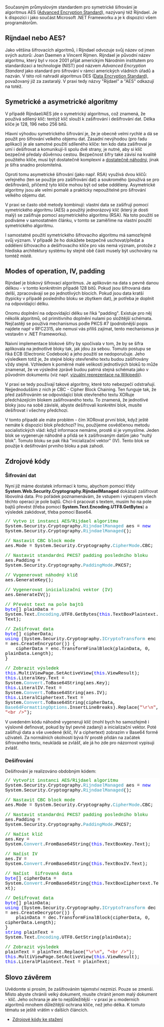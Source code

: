 <!-- dcterms:identifier = aspnetcz#147 -->
<!-- dcterms:title = Symetrické šifrování AES/Rijndael v .NET -->
<!-- dcterms:abstract = Současným průmyslovým standardem pro symetrické šifrování je algoritmus AES (Advanced Encryption Standard), nazývaný též Rijndael. Je k dispozici i jako součást Microsoft .NET Frameworku a je k dispozici všem programátorům. -->
<!-- np9:categoryId = 2 -->
<!-- x4w:category = Bezpečnost -->
<!-- np9:authorId = 1 -->
<!-- np9:authorEmail = michal.valasek@altairis.cz -->
<!-- dcterms:creator = Michal Altair Valášek -->
<!-- np9:serialId = 2 -->
<!-- x4w:serial = Přísně tajné šifry -->
<!-- dcterms:created = 2007-04-16T16:08:14.883+02:00 -->
<!-- dcterms:dateAccepted = 2007-04-16T16:08:14.883+02:00 -->

<p>Současným průmyslovým standardem pro symetrické šifrování je algoritmus AES (<a href="http://en.wikipedia.org/wiki/Advanced_Encryption_Standard">Advanced Encryption Standard</a>), nazývaný též Rijndael. Je k dispozici i jako součást Microsoft .NET Frameworku a je k dispozici všem programátorům.</p><h2>Rijndael nebo AES?</h2><p>Jako většina šifrovacích algoritmů, i Rijndael odvozuje svůj název od jmen svých autorů: Joan Daemen a Vincent Rijmen. Rijndael je původní název algoritmu, který byl v roce 2001 přijat americkým Národním institutem pro standardizaci a technologie (NIST) pod názvem <em>Advanced Encryption Standard </em>jako standard pro šifrování v rámci amerických vládních úřadů a nazván. V této roli nahradil algoritmus DES (<a href="http://en.wikipedia.org/wiki/Data_Encryption_Standard">Data Encryption Standard</a>), považovaný již za zastaralý. V praxi tedy názvy "Rijdael" a "AES" odkazují na totéž.</p><h2>Symetrické a asymetrické algoritmy</h2><p>V případě Rijndael/AES jde o symetrický algoritmus, což znamená, že používá sdílený klíč: tentýž klíč slouží k zašifrování i dešifrování dat. Délka klíče je 128, 196 nebo 256 bitů.</p><p>Hlavní výhodou symetrického šifrování je, že je obecně velmi rychlé a dá se použít pro šifrování velkého objemu dat. Zásadní nevýhodou (pro řadu aplikací) je ale samotné použití sdíleného klíče: ten kdo data zašifroval je umí i dešifrovat a komunikují-li spolu dvě strany, je nutné, aby si klíč bezpečně předaly důvěrnou cestou. Bezpečnost šifry také závisí na kvalitě použitého klíče, musí být dostatečně komplexní a <a href="https://www.aspnet.cz/Articles/142-prilis-sporadany-svet.aspx">dostatečně náhodný</a>, jinak je šifra snadno prolomitelná.</p><p>Oproti tomu asymetrické šifrování (jako např. RSA) využívá dvou klíčů: veřejného (ten se použije pro zašifrování dat) a soukromého (používá se pro dešifrování), přičemž tyto klíče mohou být od sebe odděleny. Asymetrické algoritmy jsou ale velmi pomalé a prakticky nepoužitelné pro šifrování velkého objemu dat. </p><p>V praxi se často obě metody kombinují: vlastní data se zašifrují pomocí symetrického algoritmu (AES) a použitý jednorázový klíč (který je dosti malý) se zašifruje pomocí asymetrického algoritmu (RSA). Na toto použití se podíváme v samostatném článku, v tomto se zaměříme na vlastní použití symetrického algoritmu.</p><p>I samostatné použití symetrického šifrovacího algoritmu má samozřejmě svůj význam. V případě že ho dokážete bezpečně uschovat/předat a oddělení šifrovacího a dešifrovacího klíče pro vás nemá význam, protože z hlediska architektury systému by stejně obě části musely být uschovány na tomtéž místě.</p><h2>Modes of operation, IV, padding</h2><p>Rijndael je blokový šifrovací algoritmus. Je aplikován na data s pevně danou délkou - v tomto konkrétním případě 128 bitů. Pokud jsou šifrovaná data delší, zpracovávají se po jednotlivých blocích. Pokud jsou data kratší (typicky v případě posledního bloku se zbytkem dat), je potřeba je doplnit na odpovídající délku.</p><p>Onomu doplnění na odpovídající délku se říká "padding". Existuje pro něj několik algoritmů, od primitivního doplnění nulami po složitější schémata. Nejčastěji se používá mechanismus podle PKCS #7 (podrobnější popis najdete např v RFC2315, ale nemusí vás příliš zajímat, tento mechanismus je vestavěn v .NET Frameworku).</p><p>Naivní implementace blokové šifry by spočívala v tom, že by se šifra aplikovala na jednotlivé bloky tak, jak jdou za sebou. Tomuto postupu se říká ECB (Electronic Codebook) a jeho použití se nedoporučuje. Jeho výsledkem totiž je, že stejné bloky otevřeného textu budou zašifrovány vždy stejně. Vzhledem k poměrně malé velikosti jednotlivých bloků to může znamenat, že ve výsledné zprávě budou patrná stejná schémata jako v původním dokumentu (viz např. <a href="http://en.wikipedia.org/wiki/Cipher_block_chaining#Electronic_codebook_.28ECB.29">vizuální reprezentace na Wikipedii</a>).</p><p>V praxi se tedy používají takové algoritmy, které toto nebezpečí odstraňují. Nejjednodušším z nich je CBC - Cipher Block Chaining. Ten funguje tak, že před zašifrováním se odpovídající blok otevřeného textu XORuje předcházejícím blokem zašifrovaného textu. To znamená, že jednotlivé bloky jsou na sobě závislé, abyste dešifrovali konkrétní blok, musíte dešifrovat i všechny předchozí.</p><p>V tomto případě ale máte problém - čím XORovat první blok, když ještě nemáte k dispozici blok předchozí? Inu, použijeme osvědčenou metodu socialistických vlád: když informace nemáme, prostě si je vymyslíme. Jeden blok se vygeneruje náhodně a přidá se k zašifrovaným datům jako "nultý blok". Tomuto bloku se pak říká "inicializační vektor" (IV). Tento blok se použije k dešifrování prvního bloku a pak zahodí.</p><h2>Zdrojové kódy</h2><h3>Šifrování dat</h3><p>Nyní již máme dostatek informací k tomu, abychom pomocí třídy <strong>System.Web.Security.Cryptography.RijndaelManaged</strong> dokázali zašifrovat libovolná data. Pro pořádek poznamenávám, že vstupem i výstupem všech těchto operací je pole bajtů. Chci-li pracovat s textem, musím ho na pole bajtů převést (třeba pomocí <strong>System.Text.Encoding.UTF8.GetBytes</strong>) a výsledek zakódovat, třeba pomocí Base64.</p><div style="FONT-SIZE: 11pt; BACKGROUND: white; COLOR: black; FONT-FAMILY: Consolas, Courier New"><p style="MARGIN: 0px"><span style="COLOR: #008000">// Vytvo it instanci AES/Rijdael algoritmu</span></p><p style="MARGIN: 0px">System.Security.Cryptography.<span style="COLOR: #2b91af">RijndaelManaged</span> aes = <span style="COLOR: #0000ff">new</span> System.Security.Cryptography.<span style="COLOR: #2b91af">RijndaelManaged</span>();</p><p style="MARGIN: 0px"> </p><p style="MARGIN: 0px"><span style="COLOR: #008000">// Nastavit CBC block mode</span></p><p style="MARGIN: 0px">aes.Mode = System.Security.Cryptography.<span style="COLOR: #2b91af">CipherMode</span>.CBC;</p><p style="MARGIN: 0px"> </p><p style="MARGIN: 0px"><span style="COLOR: #008000">// Nastavit standardní PKCS7 padding posledního bloku</span></p><p style="MARGIN: 0px">aes.Padding = System.Security.Cryptography.<span style="COLOR: #2b91af">PaddingMode</span>.PKCS7;</p><p style="MARGIN: 0px"> </p><p style="MARGIN: 0px"><span style="COLOR: #008000">// Vygenerovat náhodný klí</span><span class="style1">č</span></p><p style="MARGIN: 0px">aes.GenerateKey();</p><p style="MARGIN: 0px"> </p><p style="MARGIN: 0px"><span style="COLOR: #008000">// Vygenerovat inicializační vektor (IV)</span></p><p style="MARGIN: 0px">aes.GenerateIV();</p><p style="MARGIN: 0px"> </p><p style="MARGIN: 0px"><span style="COLOR: #008000">// Převést text na pole bajtů</span></p><p style="MARGIN: 0px"><span style="COLOR: #0000ff">byte</span>[] plainData = System.Text.<span style="COLOR: #2b91af">Encoding</span>.UTF8.GetBytes(<span style="COLOR: #0000ff">this</span>.TextBoxPlaintext.Text);</p><p style="MARGIN: 0px"> </p><p style="MARGIN: 0px"><span style="COLOR: #008000">// Zašifrovat data</span></p><p style="MARGIN: 0px"><span style="COLOR: #0000ff">byte</span>[] cipherData;</p><p style="MARGIN: 0px"><span style="COLOR: #0000ff">using</span> (System.Security.Cryptography.<span style="COLOR: #2b91af">ICryptoTransform</span> enc = aes.CreateEncryptor()) {</p><p style="MARGIN: 0px">    cipherData = enc.TransformFinalBlock(plainData, 0, plainData.Length);</p><p style="MARGIN: 0px">}</p><p style="MARGIN: 0px"> </p><p style="MARGIN: 0px"><span style="COLOR: #008000">// Zobrazit výsledek</span></p><p style="MARGIN: 0px"><span style="COLOR: #0000ff">this</span>.MultiViewPage.SetActiveView(<span style="COLOR: #0000ff">this</span>.ViewResult);</p><p style="MARGIN: 0px"><span style="COLOR: #0000ff">this</span>.LiteralKey.Text = System.<span style="COLOR: #2b91af">Convert</span>.ToBase64String(aes.Key);</p><p style="MARGIN: 0px"><span style="COLOR: #0000ff">this</span>.LiteralIV.Text = System.<span style="COLOR: #2b91af">Convert</span>.ToBase64String(aes.IV);</p><p style="MARGIN: 0px"><span style="COLOR: #0000ff">this</span>.LiteralCiphertext.Text = System.<span style="COLOR: #2b91af">Convert</span>.ToBase64String(cipherData, <span style="COLOR: #2b91af">Base64FormattingOptions</span>.InsertLineBreaks).Replace(<span style="COLOR: #a31515">"\r\n"</span>, <span style="COLOR: #a31515">"&lt;br />"</span>);</p></div><!--EndFragment--><p>V uvedeném kódu náhodně vygeneruji klíč (mohl bych ho samozřejmě i výslovně definovat, pokud by byl pevně zadaný) a inicializační vektor. Poté zašifruji data a vše uvedené (klíč, IV a ciphertext) zobrazím v Base64 formě uživateli. Za normálních okolností bývá IV prostě přidán na začátek šifrovaného textu, neukládá se zvlášť, ale já ho zde pro názornost vypisuji zvlášť.</p><h3>Dešifrování</h3><p>Dešifrování je realizováno obdobným kódem:</p><div style="FONT-SIZE: 11pt; BACKGROUND: white; COLOR: black; FONT-FAMILY: Consolas, Courier New"><p style="MARGIN: 0px"><span style="COLOR: #008000">// Vytvořit instanci AES/Rijdael algoritmu</span></p><p style="MARGIN: 0px">System.Security.Cryptography.<span style="COLOR: #2b91af">RijndaelManaged</span> aes = <span style="COLOR: #0000ff">new</span> System.Security.Cryptography.<span style="COLOR: #2b91af">RijndaelManaged</span>();</p><p style="MARGIN: 0px"> </p><p style="MARGIN: 0px"><span style="COLOR: #008000">// Nastavit CBC block mode</span></p><p style="MARGIN: 0px">aes.Mode = System.Security.Cryptography.<span style="COLOR: #2b91af">CipherMode</span>.CBC;</p><p style="MARGIN: 0px"> </p><p style="MARGIN: 0px"><span style="COLOR: #008000">// Nastavit standardní PKCS7 padding posledního bloku</span></p><p style="MARGIN: 0px">aes.Padding = System.Security.Cryptography.<span style="COLOR: #2b91af">PaddingMode</span>.PKCS7;</p><p style="MARGIN: 0px"> </p><p style="MARGIN: 0px"><span style="COLOR: #008000">// Načíst klíč</span></p><p style="MARGIN: 0px">aes.Key = System.<span style="COLOR: #2b91af">Convert</span>.FromBase64String(<span style="COLOR: #0000ff">this</span>.TextBoxKey.Text);</p><p style="MARGIN: 0px"> </p><p style="MARGIN: 0px"><span style="COLOR: #008000">// Načíst IV</span></p><p style="MARGIN: 0px">aes.IV = System.<span style="COLOR: #2b91af">Convert</span>.FromBase64String(<span style="COLOR: #0000ff">this</span>.TextBoxIV.Text);</p><p style="MARGIN: 0px"> </p><p style="MARGIN: 0px"><span style="COLOR: #008000">// Načíst  šifrovaná data </span></p><p style="MARGIN: 0px"><span style="COLOR: #0000ff">byte</span>[] cipherData = System.<span style="COLOR: #2b91af">Convert</span>.FromBase64String(<span style="COLOR: #0000ff">this</span>.TextBoxCiphertext.Text);</p><p style="MARGIN: 0px"> </p><p style="MARGIN: 0px"><span style="COLOR: #008000">// Dešifrovat data</span></p><p style="MARGIN: 0px"><span style="COLOR: #0000ff">byte</span>[] plainData;</p><p style="MARGIN: 0px"><span style="COLOR: #0000ff">using</span> (System.Security.Cryptography.<span style="COLOR: #2b91af">ICryptoTransform</span> dec = aes.CreateDecryptor()) {</p><p style="MARGIN: 0px">    plainData = dec.TransformFinalBlock(cipherData, 0, cipherData.Length);</p><p style="MARGIN: 0px">}</p><p style="MARGIN: 0px"><span style="COLOR: #0000ff">string</span> plainText = System.Text.<span style="COLOR: #2b91af">Encoding</span>.UTF8.GetString(plainData);</p><p style="MARGIN: 0px"> </p><p style="MARGIN: 0px"><span style="COLOR: #008000">// Zobrazit výsledek</span></p><p style="MARGIN: 0px">plainText = plainText.Replace(<span style="COLOR: #a31515">"\r\n"</span>, <span style="COLOR: #a31515">"&lt;br />"</span>);</p><p style="MARGIN: 0px"><span style="COLOR: #0000ff">this</span>.MultiViewPage.SetActiveView(<span style="COLOR: #0000ff">this</span>.ViewResult);</p><p style="MARGIN: 0px"><span style="COLOR: #0000ff">this</span>.LiteralPlaintext.Text = plainText;</p></div><h2>Slovo závěrem</h2><p>Uvědomte si prosím, že zašifrováním tajemství nezmizí. Pouze se zmenší. Místo abyste chránili velký dokument, musíte chránit jenom malý dokument - klíč. Jeho ochrana je ale to nejdůležitější - v praxi je u moderních algoritmů mnohem důležitější ochrana klíče, než jeho délka. K tomuto tématu se ještě vrátím v dalších článcích.</p><ul><li><a href="https://www.cdn.altairis.cz/Blog/2007/20070416-Rijndael.zip">Zdrojové kódy ke stažení</a></li></ul>